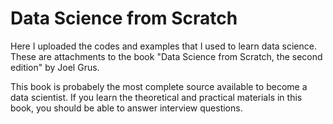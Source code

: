 Data Science from Scratch
=========================

Here I uploaded the codes and examples that I used to learn data science. These are attachments to the book "Data Science from Scratch, the second edition" by Joel Grus.

This book is probabely the most complete source available to become a data scientist. If you learn the theoretical and practical materials in this book, you should be able to answer interview questions.
